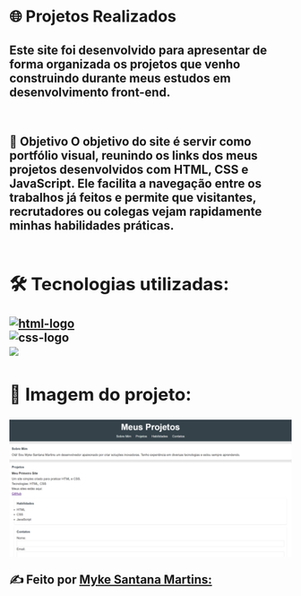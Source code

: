 <h1>🌐 Projetos Realizados</h1> 
<h2>Este site foi desenvolvido para apresentar de forma organizada os projetos que venho construindo durante meus estudos em desenvolvimento front-end.</h2>
<br>
<h2>🎯 Objetivo<h2:/>
O objetivo do site é servir como portfólio visual, reunindo os links dos meus projetos desenvolvidos com HTML, CSS e JavaScript. Ele facilita a navegação entre os trabalhos já feitos e permite que visitantes, recrutadores ou colegas vejam rapidamente minhas habilidades práticas.
<br>
<br>
<h2>🛠️ Tecnologias utilizadas:</h2>
<a href="https://google.com"><img src="https://img.shields.io/badge/HTML5-E34F26?style=for-the-badge&logo=html5&logoColor=white" alt="html-logo" /></a>
  <br>
<img src="https://img.shields.io/badge/CSS3-1572B6?style=for-the-badge&logo=css3&logoColor=white" alt="css-logo" />
  <br>
<img src="https://img.shields.io/badge/JavaScript-F7DF1E?style=for-the-badge&logo=JavaScript&logoColor=white"/>
<br>
<h2>📸 Imagem do projeto:</h2>
<img src = "https://github.com/msm1996/Projetos-Realizados/blob/main/Captura%20de%20tela%202025-07-20%20225827.png?raw=true">

<a>✍ Feito por [Myke Santana Martins:](https://www.linkedin.com/in/myke-santana-martins)<a/>
